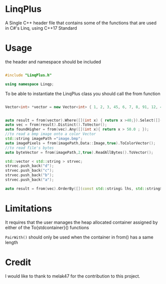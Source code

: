 # LinqPlus
A Single C++ header file that contains some of the functions that are used in C#'s Linq, using C++17 Standard

# Usage

the header and namespace should be included
```cpp

#include "LinqPlus.h"

using namespace Linqp;

```

To be able to instantiate the LinqPlus class you should  call the from function
```cpp

Vector<int> *vector = new Vector<int> { 1, 2, 3, 45, 6, 7, 8, 91, 12, 4, 1, 2 ,91,45,100,125,200};


auto result = from(vector).Where([](int x) { return x >40;}).Select([](int x) { return  (double)x;  }).ToList();
auto vec = from(result).Distinct().ToVector();
auto foundHigher = from(vec).Any([](int x){ return x > 50.0 ; });
//to read a bmp image onto a color Vector
std::string imagePath ="image.bmp";
auto imagePixels = from(imagePath,Data::Image,true).ToColorVector();
//to read file's bytes
auto byteVector = from(imagePath,2,true).ReadAllBytes().ToVector();

std::vector < std::string > strvec;
strvec.push_back("d");
strvec.push_back("c");
strvec.push_back("b");
strvec.push_back("a");

auto result = from(vec).OrderBy([](const std::string& lhs, std::string& rhs) {return lhs < rhs; }).ToVector();

```
# Limitations


It requires that the user manages the heap allocated container assigned by either of the To{stdcontainer}() functions

`PairWith()` should only be used when the container in from() has a same length

# Credit
I would like to thank to melak47 for the contribution to this project.
